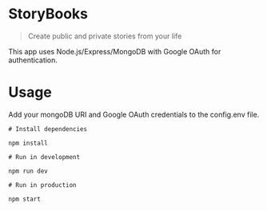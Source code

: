 # StoryBooks

> Create public and private stories from your life

This app uses Node.js/Express/MongoDB with Google OAuth for authentication.

# Usage

Add your mongoDB URI and Google OAuth credentials to the config.env file.

```
# Install dependencies

npm install

# Run in development

npm run dev

# Run in production

npm start
```

